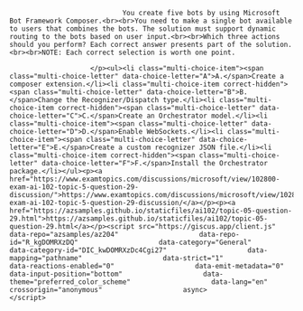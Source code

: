<p class="card-text">
							
								You create five bots by using Microsoft Bot Framework Composer.<br><br>You need to make a single bot available to users that combines the bots. The solution must support dynamic routing to the bots based on user input.<br><br>Which three actions should you perform? Each correct answer presents part of the solution.<br><br>NOTE: Each correct selection is worth one point.
							
						</p><ul><li class="multi-choice-item"><span class="multi-choice-letter" data-choice-letter="A">A.</span>Create a composer extension.</li><li class="multi-choice-item correct-hidden"><span class="multi-choice-letter" data-choice-letter="B">B.</span>Change the Recognizer/Dispatch type.</li><li class="multi-choice-item correct-hidden"><span class="multi-choice-letter" data-choice-letter="C">C.</span>Create an Orchestrator model.</li><li class="multi-choice-item"><span class="multi-choice-letter" data-choice-letter="D">D.</span>Enable WebSockets.</li><li class="multi-choice-item"><span class="multi-choice-letter" data-choice-letter="E">E.</span>Create a custom recognizer JSON file.</li><li class="multi-choice-item correct-hidden"><span class="multi-choice-letter" data-choice-letter="F">F.</span>Install the Orchestrator package.</li></ul><p><a href="https://www.examtopics.com/discussions/microsoft/view/102800-exam-ai-102-topic-5-question-29-discussion/">https://www.examtopics.com/discussions/microsoft/view/102800-exam-ai-102-topic-5-question-29-discussion/</a></p><p><a href="https://azsamples.github.io/staticfiles/ai102/topic-05-question-29.html">https://azsamples.github.io/staticfiles/ai102/topic-05-question-29.html</a></p><script src="https://giscus.app/client.js"                    data-repo="azsamples/az204"                    data-repo-id="R_kgDOMRXzDQ"                    data-category="General"                    data-category-id="DIC_kwDOMRXzDc4Cgi27"                    data-mapping="pathname"                    data-strict="1"                    data-reactions-enabled="0"                    data-emit-metadata="0"                    data-input-position="bottom"                    data-theme="preferred_color_scheme"                    data-lang="en"                    crossorigin="anonymous"                    async>                    </script>